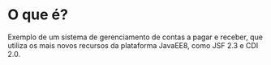 # O que é?
Exemplo de um sistema de gerenciamento de contas a pagar e receber, que utiliza os mais novos recursos da plataforma JavaEE8,
como JSF 2.3 e CDI 2.0.
